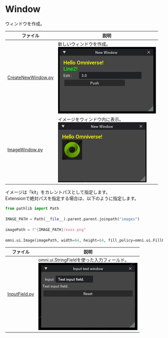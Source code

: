 # Window

ウィンドウを作成。    

|ファイル|説明|     
|---|---|     
|[CreateNewWindow.py](./CreateNewWindow.py)|新しいウィンドウを作成。<br>![CreateNewWindow.png](./images/CreateNewWindow.png)|     
|[ImageWindow.py](./ImageWindow.py)|イメージをウィンドウ内に表示。<br>![ImageWindow.png](./images/ImageWindow.png)|     

イメージは「kit」をカレントパスとして指定します。     
Extensionで絶対パスを指定する場合は、以下のように指定します。      

```python
from pathlib import Path

IMAGE_PATH = Path(__file__).parent.parent.joinpath("images")

imagePath = f"{IMAGE_PATH}/xxxx.png"

omni.ui.Image(imagePath, width=64, height=64, fill_policy=omni.ui.FillPolicy.PRESERVE_ASPECT_FIT, alignment=omni.ui.Alignment.LEFT_CENTER)
```

|ファイル|説明|     
|---|---|     
|[InputField.py](./InputField.py)|omni.ui.StringFieldを使った入力フィールド。<br>![InputField.png](./images/InputField.png)|     
    
